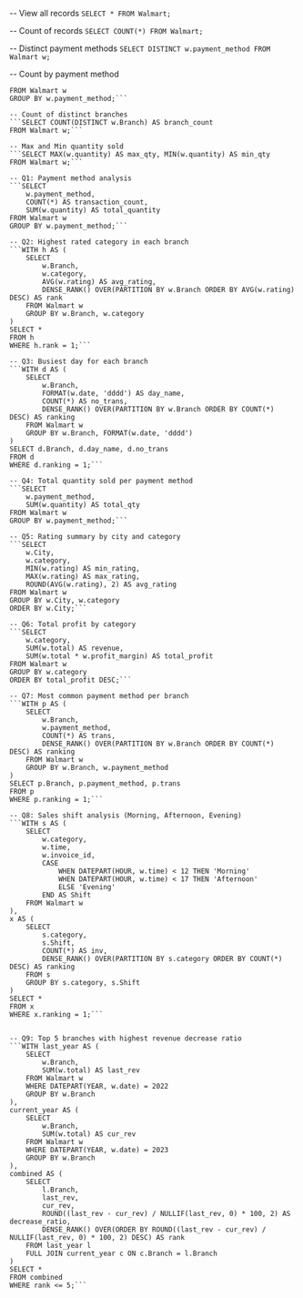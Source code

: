 -- View all records
```SELECT * FROM Walmart;```

-- Count of records
```SELECT COUNT(*) FROM Walmart;```

-- Distinct payment methods
```SELECT DISTINCT w.payment_method FROM Walmart w;```

-- Count by payment method
```SELECT w.payment_method, COUNT(*) AS cnt
FROM Walmart w
GROUP BY w.payment_method;```

-- Count of distinct branches
```SELECT COUNT(DISTINCT w.Branch) AS branch_count
FROM Walmart w;```

-- Max and Min quantity sold
```SELECT MAX(w.quantity) AS max_qty, MIN(w.quantity) AS min_qty
FROM Walmart w;```

-- Q1: Payment method analysis
```SELECT 
    w.payment_method, 
    COUNT(*) AS transaction_count, 
    SUM(w.quantity) AS total_quantity
FROM Walmart w
GROUP BY w.payment_method;```

-- Q2: Highest rated category in each branch
```WITH h AS (
    SELECT 
        w.Branch, 
        w.category, 
        AVG(w.rating) AS avg_rating,
        DENSE_RANK() OVER(PARTITION BY w.Branch ORDER BY AVG(w.rating) DESC) AS rank
    FROM Walmart w
    GROUP BY w.Branch, w.category
)
SELECT * 
FROM h 
WHERE h.rank = 1;```

-- Q3: Busiest day for each branch
```WITH d AS (
    SELECT 
        w.Branch, 
        FORMAT(w.date, 'dddd') AS day_name,
        COUNT(*) AS no_trans,
        DENSE_RANK() OVER(PARTITION BY w.Branch ORDER BY COUNT(*) DESC) AS ranking
    FROM Walmart w
    GROUP BY w.Branch, FORMAT(w.date, 'dddd')
)
SELECT d.Branch, d.day_name, d.no_trans
FROM d 
WHERE d.ranking = 1;```

-- Q4: Total quantity sold per payment method
```SELECT 
    w.payment_method, 
    SUM(w.quantity) AS total_qty 
FROM Walmart w
GROUP BY w.payment_method;```

-- Q5: Rating summary by city and category
```SELECT 
    w.City, 
    w.category,
    MIN(w.rating) AS min_rating, 
    MAX(w.rating) AS max_rating,
    ROUND(AVG(w.rating), 2) AS avg_rating
FROM Walmart w
GROUP BY w.City, w.category
ORDER BY w.City;```

-- Q6: Total profit by category
```SELECT 
    w.category, 
    SUM(w.total) AS revenue,
    SUM(w.total * w.profit_margin) AS total_profit
FROM Walmart w
GROUP BY w.category
ORDER BY total_profit DESC;```

-- Q7: Most common payment method per branch
```WITH p AS (
    SELECT 
        w.Branch, 
        w.payment_method, 
        COUNT(*) AS trans,
        DENSE_RANK() OVER(PARTITION BY w.Branch ORDER BY COUNT(*) DESC) AS ranking
    FROM Walmart w
    GROUP BY w.Branch, w.payment_method
)
SELECT p.Branch, p.payment_method, p.trans
FROM p 
WHERE p.ranking = 1;```

-- Q8: Sales shift analysis (Morning, Afternoon, Evening)
```WITH s AS (
    SELECT 
        w.category, 
        w.time, 
        w.invoice_id,
        CASE 
            WHEN DATEPART(HOUR, w.time) < 12 THEN 'Morning'
            WHEN DATEPART(HOUR, w.time) < 17 THEN 'Afternoon'
            ELSE 'Evening'
        END AS Shift
    FROM Walmart w
),
x AS (
    SELECT 
        s.category, 
        s.Shift, 
        COUNT(*) AS inv,
        DENSE_RANK() OVER(PARTITION BY s.category ORDER BY COUNT(*) DESC) AS ranking
    FROM s
    GROUP BY s.category, s.Shift
)
SELECT * 
FROM x 
WHERE x.ranking = 1;```


-- Q9: Top 5 branches with highest revenue decrease ratio
```WITH last_year AS (
    SELECT 
        w.Branch, 
        SUM(w.total) AS last_rev
    FROM Walmart w
    WHERE DATEPART(YEAR, w.date) = 2022
    GROUP BY w.Branch
),
current_year AS (
    SELECT 
        w.Branch, 
        SUM(w.total) AS cur_rev
    FROM Walmart w
    WHERE DATEPART(YEAR, w.date) = 2023
    GROUP BY w.Branch
),
combined AS (
    SELECT 
        l.Branch,
        last_rev,
        cur_rev,
        ROUND((last_rev - cur_rev) / NULLIF(last_rev, 0) * 100, 2) AS decrease_ratio,
        DENSE_RANK() OVER(ORDER BY ROUND((last_rev - cur_rev) / NULLIF(last_rev, 0) * 100, 2) DESC) AS rank
    FROM last_year l
    FULL JOIN current_year c ON c.Branch = l.Branch
)
SELECT * 
FROM combined 
WHERE rank <= 5;```
